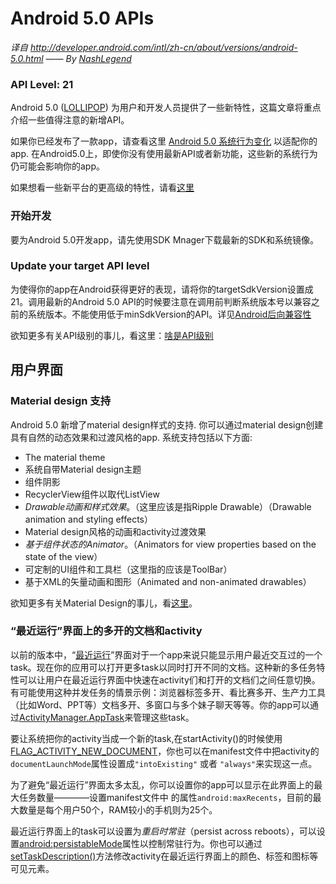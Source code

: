 Android 5.0 APIs
============

*译自 http://developer.android.com/intl/zh-cn/about/versions/android-5.0.html —— By [NashLegend](https://github.com/NashLegend)*

### API Level: 21 ###

Android 5.0 ([LOLLIPOP](http://developer.android.com/intl/zh-cn/reference/android/os/Build.VERSION_CODES.html#LOLLIPOP)) 为用户和开发人员提供了一些新特性，这篇文章将重点介绍一些值得注意的新增API。

如果你已经发布了一款app，请查看这里 [Android 5.0 系统行为变化](https://github.com/NashLegend/ProjectBabel/blob/master/Android%205.0%20Changes.md) 以适配你的app. 在Android5.0上，即使你没有使用最新API或者新功能，这些新的系统行为仍可能会影响你的app。

如果想看一些新平台的更高级的特性，请看[这里](http://developer.android.com/intl/zh-cn/about/versions/lollipop.html)

### 开始开发 ###

要为Android 5.0开发app，请先使用SDK Mnager下载最新的SDK和系统镜像。

### Update your target API level ###

为使得你的app在Android获得更好的表现，请将你的targetSdkVersion设置成21。调用最新的Android 5.0 API的时候要注意在调用前判断系统版本号以兼容之前的系统版本。不能使用低于minSdkVersion的API。详见[Android后向兼容性](http://developer.android.com/training/basics/supporting-devices/platforms.html)

欲知更多有关API级别的事儿，看这里：[啥是API级别](http://developer.android.com/guide/topics/manifest/uses-sdk-element.html#ApiLevels)

## 用户界面 ##

### Material design 支持 ###

Android 5.0 新增了material design样式的支持. 你可以通过material design创建具有自然的动态效果和过渡风格的app. 系统支持包括以下方面:

- The material theme
- 系统自带Material design主题
- 组件阴影
- RecyclerView组件以取代ListView
- *Drawable动画和样式效果*。（这里应该是指Ripple Drawable）（Drawable animation and styling effects）
- Material design风格的动画和activity过渡效果
- *基于组件状态的Animator*。（Animators for view properties based on the state of the view）
- 可定制的UI组件和工具栏（这里指的应该是ToolBar）
- 基于XML的矢量动画和图形（Animated and non-animated drawables）

欲知更多有关Material Design的事儿，看[这里](http://developer.android.com/training/material/index.html)。

### “最近运行”界面上的多开的文档和activity ###

以前的版本中，“[最近运行](http://developer.android.com/intl/zh-cn/guide/components/recents.html)”界面对于一个app来说只能显示用户最近交互过的一个task。现在你的应用可以打开更多task以同时打开不同的文档。这种新的多任务特性可以让用户在最近运行界面中快速在activity们和打开的文档们之间任意切换。有可能使用这种并发任务的情景示例：浏览器标签多开、看比赛多开、生产力工具（比如Word、PPT等）文档多开、多窗口与多个妹子聊天等等。你的app可以通过[ActivityManager.AppTask](http://developer.android.com/reference/android/app/ActivityManager.AppTask.html)来管理这些task。

要让系统把你的activity当成一个新的task,在startActivity()的时候使用[FLAG_ACTIVITY_NEW_DOCUMENT](http://developer.android.com/reference/android/content/Intent.html#FLAG_ACTIVITY_NEW_DOCUMENT)，你也可以在manifest文件中把activity的```documentLaunchMode```属性设置成```"intoExisting"``` 或者 ```"always"```来实现这一点。

为了避免“最近运行”界面太多太乱，你可以设置你的app可以显示在此界面上的最大任务数量————设置manifest文件中<application> 的属性```android:maxRecents```，目前的最大数量是每个用户50个，RAM较小的手机则为25个。

最近运行界面上的task可以设置为*重启时常驻*（persist across reboots），可以设置[android:persistableMode](http://developer.android.com/reference/android/R.attr.html#persistableMode)属性以控制常驻行为。你也可以通过[setTaskDescription()](http://developer.android.com/reference/android/app/Activity.html#setTaskDescription(android.app.ActivityManager.TaskDescription))方法修改activity在最近运行界面上的颜色、标签和图标等可见元素。

